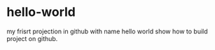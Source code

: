 # hello-world
my frisrt projection in github with name hello world
show how to build project on github.
